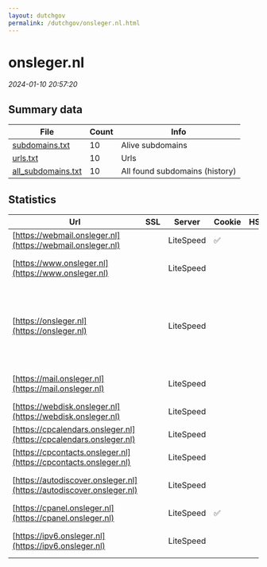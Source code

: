 ```yaml
---
layout: dutchgov
permalink: /dutchgov/onsleger.nl.html
---
```



# onsleger.nl
*2024-01-10 20:57:20*
## Summary data


| File       | Count | Info |
|------------|-------|------|
|[subdomains.txt](/data/onsleger.nl/subdomains.txt)|10|Alive subdomains|
|[urls.txt](/data/onsleger.nl/urls.txt)|10|Urls|
|[all_subdomains.txt](/data/onsleger.nl/all_subdomains.txt)|10|All found subdomains (history)|


## Statistics


| Url | SSL | Server | Cookie | HSTS | CSP | XFO | XXP | RP | Tech |Title |
|------------|-------|------|------|------|------|------|------|------|------|------|
|[https://webmail.onsleger.nl](https://webmail.onsleger.nl)| |LiteSpeed|:white_check_mark: | | | | | :white_check_mark: |HTTP/3 LiteSpeed|Webmail Login|
|[https://www.onsleger.nl](https://www.onsleger.nl)| |LiteSpeed| | | | | | :white_check_mark: |HTTP/3 LiteSpeed Litespeed Cache||
|[https://onsleger.nl](https://onsleger.nl)| |LiteSpeed| | | | | | :white_check_mark: |HTTP/3 LiteSpeed Litespeed Cache MySQL PHP Slider Revolution:6.6.12 WordPress:6.2.3 wpBakery|onsleger – Onsle...|
|[https://mail.onsleger.nl](https://mail.onsleger.nl)| |LiteSpeed| | | | | | :white_check_mark: |HTTP/3 LiteSpeed Litespeed Cache||
|[https://webdisk.onsleger.nl](https://webdisk.onsleger.nl)| |LiteSpeed| | | | | | :white_check_mark: |Basic HTTP/3 LiteSpeed||
|[https://cpcalendars.onsleger.nl](https://cpcalendars.onsleger.nl)| |LiteSpeed| | | | | | :white_check_mark: |HTTP/3 LiteSpeed|403 Forbidden|
|[https://cpcontacts.onsleger.nl](https://cpcontacts.onsleger.nl)| |LiteSpeed| | | | | | :white_check_mark: |HTTP/3 LiteSpeed|403 Forbidden|
|[https://autodiscover.onsleger.nl](https://autodiscover.onsleger.nl)| |LiteSpeed| | | | | | :white_check_mark: |HTTP/3 LiteSpeed Litespeed Cache||
|[https://cpanel.onsleger.nl](https://cpanel.onsleger.nl)| |LiteSpeed|:white_check_mark: | | | | | :white_check_mark: |HTTP/3 LiteSpeed cPanel|cPanel Login|
|[https://ipv6.onsleger.nl](https://ipv6.onsleger.nl)| |LiteSpeed| | | | | | :white_check_mark: |HTTP/3 LiteSpeed Litespeed Cache||